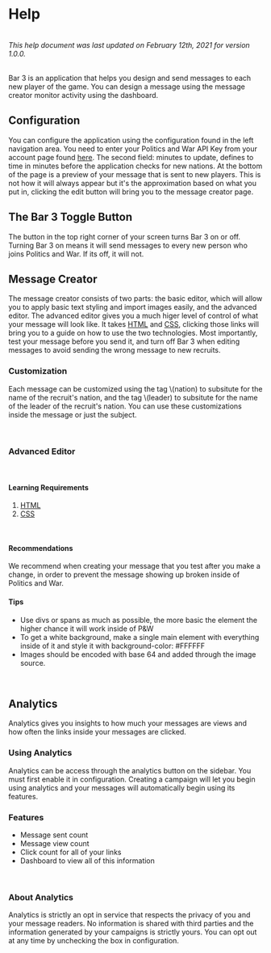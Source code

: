 # Help
<br/>
<em>This help document was last updated on February 12th, 2021 for version 1.0.0.</em><br/><br/>

Bar 3 is an application that helps you design and send messages to each new player of the game. You can design a message using the message creator monitor activity using the dashboard.
<br/>

## Configuration

You can configure the application using the configuration found in the left navigation area.  You need to enter your Politics and War API Key from your account page found [here](https://politicsandwar.com/account/). The second field: minutes to update, defines to time in minutes before the application checks for new nations. At the bottom of the page is a preview of your message that is sent to new players. This is not how it will always appear but it's the approximation based on what you put in, clicking the edit button will bring you to the message creator page.
<br/>

## The Bar 3 Toggle Button

The button in the top right corner of your screen turns Bar 3 on or off. Turning Bar 3 on means it will send messages to every new person who joins Politics and War. If its off, it will not.
<br/>

## Message Creator

The message creator consists of two parts: the basic editor, which will allow you to apply basic text styling and import images easily, and the advanced editor. The advanced editor gives you a much higer level of control of what your message will look like. It takes [HTML](https://www.codecademy.com/learn/learn-html) and [CSS](https://www.codecademy.com/learn/learn-css), clicking those links will bring you to a guide on how to use the two technologies. Most importantly, test your message before you send it, and turn off Bar 3 when editing messages to avoid sending the wrong message to new recruits.
<br/>

### Customization

Each message can be customized using the tag \\(nation) to subsitute for the name of the recruit's nation, and the tag \\(leader) to subsitute for the name of the leader of the recruit's nation. You can use these customizations inside the message or just the subject.

<br/>

### Advanced Editor
<br/>

#### Learning Requirements
1. [HTML](https://www.codecademy.com/learn/learn-html)
2. [CSS](https://www.codecademy.com/learn/learn-css)
<br/>

#### Recommendations

We recommend when creating your message that you test after you make a change, in order to prevent the message showing up broken inside of Politics and War.<br/>

#### Tips

- Use divs or spans as much as possible, the more basic the element the higher chance it will work inside of P&W
- To get a white background, make a single main element with everything inside of it and style it with 
        background-color: #FFFFFF
- Images should be encoded with base 64 and added through the image source.
<br/>

## Analytics

Analytics gives you insights to how much your messages are views and how often the links inside your messages are clicked.
<br/>

### Using Analytics

Analytics can be access through the analytics button on the sidebar. You must first enable it in configuration. Creating a campaign will let you begin using analytics
and your messages will automatically begin using its features.
<br/>

### Features

- Message sent count
- Message view count
- Click count for all of your links
- Dashboard to view all of this information
<br/>

### About Analytics

Analytics is strictly an opt in service that respects the privacy of you and your message readers. No information is shared with third parties and the information generated by your campaigns is strictly yours. You can opt out at any time by unchecking the box in configuration.